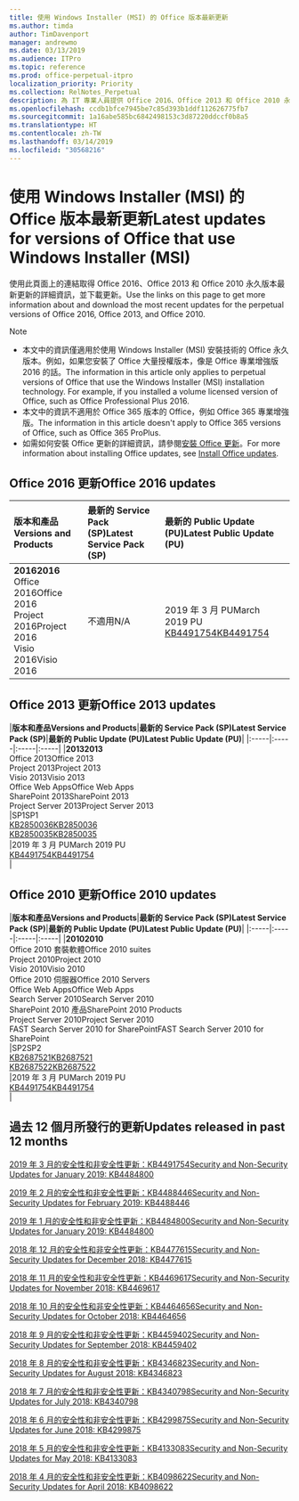 ```yaml
---
title: 使用 Windows Installer (MSI) 的 Office 版本最新更新
ms.author: timda
author: TimDavenport
manager: andrewmo
ms.date: 03/13/2019
ms.audience: ITPro
ms.topic: reference
ms.prod: office-perpetual-itpro
localization_priority: Priority
ms.collection: RelNotes_Perpetual
description: 為 IT 專業人員提供 Office 2016、Office 2013 和 Office 2010 永久版本的最新更新資訊連結
ms.openlocfilehash: ccdb1bfce7945be7c85d393b1ddf112626775fb7
ms.sourcegitcommit: 1a16abe585bc6842498153c3d87220ddccf0b8a5
ms.translationtype: HT
ms.contentlocale: zh-TW
ms.lasthandoff: 03/14/2019
ms.locfileid: "30568216"
---
```

# <a name="latest-updates-for-versions-of-office-that-use-windows-installer-msi"></a><span data-ttu-id="2a0ab-103">使用 Windows Installer (MSI) 的 Office 版本最新更新</span><span class="sxs-lookup"><span data-stu-id="2a0ab-103">Latest updates for versions of Office that use Windows Installer (MSI)</span></span>

<span data-ttu-id="2a0ab-104">使用此頁面上的連結取得 Office 2016、Office 2013 和 Office 2010 永久版本最新更新的詳細資訊，並下載更新。</span><span class="sxs-lookup"><span data-stu-id="2a0ab-104">Use the links on this page to get more information about and download the most recent updates for the perpetual versions of Office 2016, Office 2013, and Office 2010.</span></span>
  
 
> [!NOTE]
> - <span data-ttu-id="2a0ab-p101">本文中的資訊僅適用於使用 Windows Installer (MSI) 安裝技術的 Office 永久版本。例如，如果您安裝了 Office 大量授權版本，像是 Office 專業增強版 2016 的話。</span><span class="sxs-lookup"><span data-stu-id="2a0ab-p101">The information in this article only applies to perpetual versions of Office that use the Windows Installer (MSI) installation technology. For example, if you installed a volume licensed version of Office, such as Office Professional Plus 2016.</span></span>
> - <span data-ttu-id="2a0ab-107">本文中的資訊不適用於 Office 365 版本的 Office，例如 Office 365 專業增強版。</span><span class="sxs-lookup"><span data-stu-id="2a0ab-107">The information in this article doesn't apply to Office 365 versions of Office, such as Office 365 ProPlus.</span></span>
> - <span data-ttu-id="2a0ab-108">如需如何安裝 Office 更新的詳細資訊，請參閱[安裝 Office 更新](https://support.office.com/article/2ab296f3-7f03-43a2-8e50-46de917611c5)。</span><span class="sxs-lookup"><span data-stu-id="2a0ab-108">For more information about installing Office updates, see [Install Office updates](https://support.office.com/article/2ab296f3-7f03-43a2-8e50-46de917611c5).</span></span> 


## <a name="office-2016-updates"></a><span data-ttu-id="2a0ab-109">Office 2016 更新</span><span class="sxs-lookup"><span data-stu-id="2a0ab-109">Office 2016 updates</span></span>

|<span data-ttu-id="2a0ab-110">**版本和產品**</span><span class="sxs-lookup"><span data-stu-id="2a0ab-110">**Versions and Products**</span></span>|<span data-ttu-id="2a0ab-111">**最新的 Service Pack (SP)**</span><span class="sxs-lookup"><span data-stu-id="2a0ab-111">**Latest Service Pack (SP)**</span></span>|<span data-ttu-id="2a0ab-112">**最新的 Public Update (PU)**</span><span class="sxs-lookup"><span data-stu-id="2a0ab-112">**Latest Public Update (PU)**</span></span>|
|:-----|:-----|:-----|
|<span data-ttu-id="2a0ab-113">**2016**</span><span class="sxs-lookup"><span data-stu-id="2a0ab-113">**2016**</span></span> <br/> <span data-ttu-id="2a0ab-114">Office 2016</span><span class="sxs-lookup"><span data-stu-id="2a0ab-114">Office 2016</span></span>  <br/> <span data-ttu-id="2a0ab-115">Project 2016</span><span class="sxs-lookup"><span data-stu-id="2a0ab-115">Project 2016</span></span>  <br/> <span data-ttu-id="2a0ab-116">Visio 2016</span><span class="sxs-lookup"><span data-stu-id="2a0ab-116">Visio 2016</span></span>  <br/> |<span data-ttu-id="2a0ab-117">不適用</span><span class="sxs-lookup"><span data-stu-id="2a0ab-117">N/A</span></span>  <br/> |<span data-ttu-id="2a0ab-118">2019 年 3 月 PU</span><span class="sxs-lookup"><span data-stu-id="2a0ab-118">March 2019 PU</span></span>  <br/> [<span data-ttu-id="2a0ab-119">KB4491754</span><span class="sxs-lookup"><span data-stu-id="2a0ab-119">KB4491754</span></span>](https://support.microsoft.com/help/4491754) <br/> |
   
## <a name="office-2013-updates"></a><span data-ttu-id="2a0ab-120">Office 2013 更新</span><span class="sxs-lookup"><span data-stu-id="2a0ab-120">Office 2013 updates</span></span>

|<span data-ttu-id="2a0ab-121">**版本和產品**</span><span class="sxs-lookup"><span data-stu-id="2a0ab-121">**Versions and Products**</span></span>|<span data-ttu-id="2a0ab-122">**最新的 Service Pack (SP)**</span><span class="sxs-lookup"><span data-stu-id="2a0ab-122">**Latest Service Pack (SP)**</span></span>|<span data-ttu-id="2a0ab-123">**最新的 Public Update (PU)**</span><span class="sxs-lookup"><span data-stu-id="2a0ab-123">**Latest Public Update (PU)**</span></span>|
|:-----|:-----|:-----|:-----|
|<span data-ttu-id="2a0ab-124">**2013**</span><span class="sxs-lookup"><span data-stu-id="2a0ab-124">**2013**</span></span> <br/> <span data-ttu-id="2a0ab-125">Office 2013</span><span class="sxs-lookup"><span data-stu-id="2a0ab-125">Office 2013</span></span>  <br/> <span data-ttu-id="2a0ab-126">Project 2013</span><span class="sxs-lookup"><span data-stu-id="2a0ab-126">Project 2013</span></span>  <br/> <span data-ttu-id="2a0ab-127">Visio 2013</span><span class="sxs-lookup"><span data-stu-id="2a0ab-127">Visio 2013</span></span>  <br/> <span data-ttu-id="2a0ab-128">Office Web Apps</span><span class="sxs-lookup"><span data-stu-id="2a0ab-128">Office Web Apps</span></span>  <br/> <span data-ttu-id="2a0ab-129">SharePoint 2013</span><span class="sxs-lookup"><span data-stu-id="2a0ab-129">SharePoint 2013</span></span>  <br/> <span data-ttu-id="2a0ab-130">Project Server 2013</span><span class="sxs-lookup"><span data-stu-id="2a0ab-130">Project Server 2013</span></span>  <br/> |<span data-ttu-id="2a0ab-131">SP1</span><span class="sxs-lookup"><span data-stu-id="2a0ab-131">SP1</span></span> <br/> [<span data-ttu-id="2a0ab-132">KB2850036</span><span class="sxs-lookup"><span data-stu-id="2a0ab-132">KB2850036</span></span>](https://support.microsoft.com/kb/2850036) <br/>[<span data-ttu-id="2a0ab-133">KB2850035</span><span class="sxs-lookup"><span data-stu-id="2a0ab-133">KB2850035</span></span>](https://support.microsoft.com/kb/2850035) <br/> |<span data-ttu-id="2a0ab-134">2019 年 3 月 PU</span><span class="sxs-lookup"><span data-stu-id="2a0ab-134">March 2019 PU</span></span>  <br/> [<span data-ttu-id="2a0ab-135">KB4491754</span><span class="sxs-lookup"><span data-stu-id="2a0ab-135">KB4491754</span></span>](https://support.microsoft.com/help/4491754) <br/> |
   
## <a name="office-2010-updates"></a><span data-ttu-id="2a0ab-136">Office 2010 更新</span><span class="sxs-lookup"><span data-stu-id="2a0ab-136">Office 2010 updates</span></span>

|<span data-ttu-id="2a0ab-137">**版本和產品**</span><span class="sxs-lookup"><span data-stu-id="2a0ab-137">**Versions and Products**</span></span>|<span data-ttu-id="2a0ab-138">**最新的 Service Pack (SP)**</span><span class="sxs-lookup"><span data-stu-id="2a0ab-138">**Latest Service Pack (SP)**</span></span>|<span data-ttu-id="2a0ab-139">**最新的 Public Update (PU)**</span><span class="sxs-lookup"><span data-stu-id="2a0ab-139">**Latest Public Update (PU)**</span></span>|
|:-----|:-----|:-----|:-----|
|<span data-ttu-id="2a0ab-140">**2010**</span><span class="sxs-lookup"><span data-stu-id="2a0ab-140">**2010**</span></span> <br/> <span data-ttu-id="2a0ab-141">Office 2010 套裝軟體</span><span class="sxs-lookup"><span data-stu-id="2a0ab-141">Office 2010 suites</span></span>  <br/> <span data-ttu-id="2a0ab-142">Project 2010</span><span class="sxs-lookup"><span data-stu-id="2a0ab-142">Project 2010</span></span>  <br/> <span data-ttu-id="2a0ab-143">Visio 2010</span><span class="sxs-lookup"><span data-stu-id="2a0ab-143">Visio 2010</span></span>  <br/> <span data-ttu-id="2a0ab-144">Office 2010 伺服器</span><span class="sxs-lookup"><span data-stu-id="2a0ab-144">Office 2010 Servers</span></span>  <br/> <span data-ttu-id="2a0ab-145">Office Web Apps</span><span class="sxs-lookup"><span data-stu-id="2a0ab-145">Office Web Apps</span></span>  <br/> <span data-ttu-id="2a0ab-146">Search Server 2010</span><span class="sxs-lookup"><span data-stu-id="2a0ab-146">Search Server 2010</span></span>  <br/> <span data-ttu-id="2a0ab-147">SharePoint 2010 產品</span><span class="sxs-lookup"><span data-stu-id="2a0ab-147">SharePoint 2010 Products</span></span>  <br/> <span data-ttu-id="2a0ab-148">Project Server 2010</span><span class="sxs-lookup"><span data-stu-id="2a0ab-148">Project Server 2010</span></span>  <br/> <span data-ttu-id="2a0ab-149">FAST Search Server 2010 for SharePoint</span><span class="sxs-lookup"><span data-stu-id="2a0ab-149">FAST Search Server 2010 for SharePoint</span></span>  <br/> |<span data-ttu-id="2a0ab-150">SP2</span><span class="sxs-lookup"><span data-stu-id="2a0ab-150">SP2</span></span> <br/>[<span data-ttu-id="2a0ab-151">KB2687521</span><span class="sxs-lookup"><span data-stu-id="2a0ab-151">KB2687521</span></span>](https://support.microsoft.com/kb/2687521) <br/> [<span data-ttu-id="2a0ab-152">KB2687522</span><span class="sxs-lookup"><span data-stu-id="2a0ab-152">KB2687522</span></span>](https://support.microsoft.com/kb/2687522) <br/> |<span data-ttu-id="2a0ab-153">2019 年 3 月 PU</span><span class="sxs-lookup"><span data-stu-id="2a0ab-153">March 2019 PU</span></span> <br/>[<span data-ttu-id="2a0ab-154">KB4491754</span><span class="sxs-lookup"><span data-stu-id="2a0ab-154">KB4491754</span></span>](https://support.microsoft.com/help/4491754) <br/>|
   

   
## <a name="updates-released-in-past-12-months"></a><span data-ttu-id="2a0ab-155">過去 12 個月所發行的更新</span><span class="sxs-lookup"><span data-stu-id="2a0ab-155">Updates released in past 12 months</span></span>

[<span data-ttu-id="2a0ab-156">2019 年 3 月的安全性和非安全性更新：KB4491754</span><span class="sxs-lookup"><span data-stu-id="2a0ab-156">Security and Non-Security Updates for January 2019: KB4484800</span></span>](https://support.microsoft.com/zh-TW/help/4491754) 

[<span data-ttu-id="2a0ab-157">2019 年 2 月的安全性和非安全性更新：KB4488446</span><span class="sxs-lookup"><span data-stu-id="2a0ab-157">Security and Non-Security Updates for February 2019: KB4488446</span></span>](https://support.microsoft.com/help/4488446)

[<span data-ttu-id="2a0ab-158">2019 年 1 月的安全性和非安全性更新：KB4484800</span><span class="sxs-lookup"><span data-stu-id="2a0ab-158">Security and Non-Security Updates for January 2019: KB4484800</span></span>](https://support.microsoft.com/help/4484800)

[<span data-ttu-id="2a0ab-159">2018 年 12 月的安全性和非安全性更新：KB4477615</span><span class="sxs-lookup"><span data-stu-id="2a0ab-159">Security and Non-Security Updates for December 2018: KB4477615</span></span>](https://support.microsoft.com/help/4477615)

[<span data-ttu-id="2a0ab-160">2018 年 11 月的安全性和非安全性更新：KB4469617</span><span class="sxs-lookup"><span data-stu-id="2a0ab-160">Security and Non-Security Updates for November 2018: KB4469617</span></span>](https://support.microsoft.com/help/4469617)

[<span data-ttu-id="2a0ab-161">2018 年 10 月的安全性和非安全性更新：KB4464656</span><span class="sxs-lookup"><span data-stu-id="2a0ab-161">Security and Non-Security Updates for October 2018: KB4464656</span></span>](https://support.microsoft.com/help/4464656)

[<span data-ttu-id="2a0ab-162">2018 年 9 月的安全性和非安全性更新：KB4459402</span><span class="sxs-lookup"><span data-stu-id="2a0ab-162">Security and Non-Security Updates for September 2018: KB4459402</span></span>](https://support.microsoft.com/help/4459402) 

[<span data-ttu-id="2a0ab-163">2018 年 8 月的安全性和非安全性更新：KB4346823</span><span class="sxs-lookup"><span data-stu-id="2a0ab-163">Security and Non-Security Updates for August 2018: KB4346823</span></span>](https://support.microsoft.com/help/4346823)   

[<span data-ttu-id="2a0ab-164">2018 年 7 月的安全性和非安全性更新：KB4340798</span><span class="sxs-lookup"><span data-stu-id="2a0ab-164">Security and Non-Security Updates for July 2018: KB4340798</span></span>](https://support.microsoft.com/help/4340798)   

[<span data-ttu-id="2a0ab-165">2018 年 6 月的安全性和非安全性更新：KB4299875</span><span class="sxs-lookup"><span data-stu-id="2a0ab-165">Security and Non-Security Updates for June 2018: KB4299875</span></span>](https://support.microsoft.com/help/4299875)  

[<span data-ttu-id="2a0ab-166">2018 年 5 月的安全性和非安全性更新：KB4133083</span><span class="sxs-lookup"><span data-stu-id="2a0ab-166">Security and Non-Security Updates for May 2018: KB4133083 </span></span>](https://support.microsoft.com/zh-TW/help/4133083)
  
[<span data-ttu-id="2a0ab-167">2018 年 4 月的安全性和非安全性更新：KB4098622</span><span class="sxs-lookup"><span data-stu-id="2a0ab-167">Security and Non-Security Updates for April 2018: KB4098622</span></span>](https://support.microsoft.com/zh-TW/help/4098622) 
  
 
  

  
   
  
